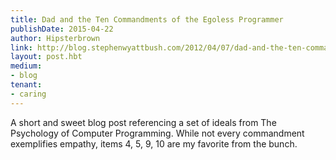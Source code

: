 ```yaml
---
title: Dad and the Ten Commandments of the Egoless Programmer
publishDate: 2015-04-22
author: Hipsterbrown
link: http://blog.stephenwyattbush.com/2012/04/07/dad-and-the-ten-commandments-of-egoless-programming
layout: post.hbt
medium:
- blog
tenant:
- caring
---
```


A short and sweet blog post referencing a set of ideals from The Psychology of Computer Programming. While not every commandment exemplifies empathy, items 4, 5, 9, 10 are my favorite from the bunch.
